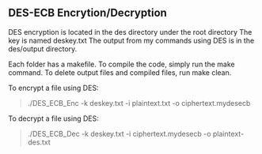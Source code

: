 DES-ECB Encrytion/Decryption
-------------------------------------------

DES encryption is located in the des directory under the root directory
The key is named deskey.txt
The output from my commands using DES is in the des/output directory.

Each folder has a makefile. To compile the code, simply run the make command.
To delete output files and compiled files, run make clean.

To encrypt a file using DES:
 > ./DES_ECB_Enc -k deskey.txt -i plaintext.txt -o ciphertext.mydesecb

To decrypt a file using DES:
 > ./DES_ECB_Dec -k deskey.txt -i ciphertext.mydesecb -o plaintext-des.txt
